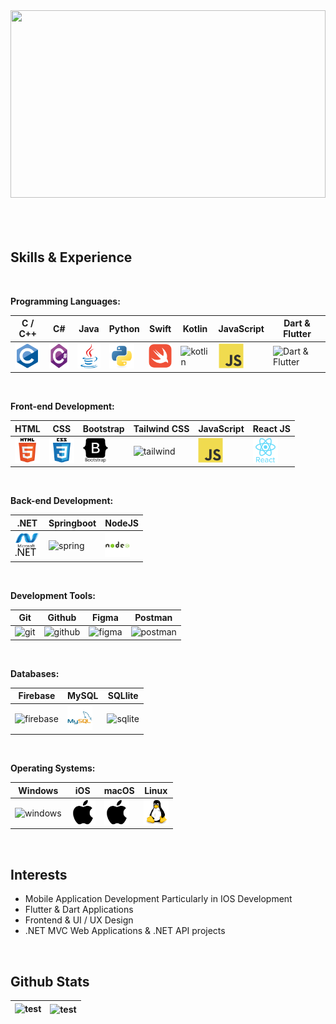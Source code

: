 
<img src="https://github.com/JordanBhar/JordanBhar/assets/48815489/5d8c1d7d-b415-4349-b1c9-cfdc4eb2baa5" width="100%" height="300px">

</br>
</br>
</br>
</br>

## Skills & Experience

</br>

**Programming Languages:**

| C / C++ | C# | Java | Python | Swift | Kotlin | JavaScript | Dart & Flutter |
|---|---|---|---|---|---|---|---|
| <img src="https://raw.githubusercontent.com/devicons/devicon/master/icons/c/c-original.svg" alt="c" width="40" height="40"/> | <img src="https://raw.githubusercontent.com/devicons/devicon/master/icons/csharp/csharp-original.svg" alt="csharp" width="40" height="40"/> | <img src="https://raw.githubusercontent.com/devicons/devicon/master/icons/java/java-original.svg" alt="java" width="40" height="40"/> | <img src="https://raw.githubusercontent.com/devicons/devicon/master/icons/python/python-original.svg" alt="python" width="40" height="40"/> | <img src="https://raw.githubusercontent.com/devicons/devicon/master/icons/swift/swift-original.svg" alt="swift" width="40" height="40"/> | <img src="https://www.vectorlogo.zone/logos/kotlinlang/kotlinlang-icon.svg" alt="kotlin" width="40" height="40"/> | <img src="https://raw.githubusercontent.com/devicons/devicon/master/icons/javascript/javascript-original.svg" alt="javascript" width="40" height="40"/> | ![Dart & Flutter](placeholder_image_link) |

</br>

**Front-end Development:**

| HTML | CSS | Bootstrap | Tailwind CSS | JavaScript | React JS |
|---|---|---|---|---|---|
| <img src="https://raw.githubusercontent.com/devicons/devicon/master/icons/html5/html5-original-wordmark.svg" alt="html5" width="40" height="40"/> | <img src="https://raw.githubusercontent.com/devicons/devicon/master/icons/css3/css3-original-wordmark.svg" alt="css3" width="40" height="40"/> | <img src="https://raw.githubusercontent.com/devicons/devicon/master/icons/bootstrap/bootstrap-plain-wordmark.svg" alt="bootstrap" width="40" height="40"/> | <img src="https://www.vectorlogo.zone/logos/tailwindcss/tailwindcss-icon.svg" alt="tailwind" width="40" height="40"/> | <img src="https://raw.githubusercontent.com/devicons/devicon/master/icons/javascript/javascript-original.svg" alt="javascript" width="40" height="40"/> | <img src="https://raw.githubusercontent.com/devicons/devicon/master/icons/react/react-original-wordmark.svg" alt="react" width="40" height="40"/> | 

</br>

**Back-end Development:**

| .NET | Springboot | NodeJS |
|---|---|---|
| <img src="https://raw.githubusercontent.com/devicons/devicon/master/icons/dot-net/dot-net-original-wordmark.svg" alt="dotnet" width="40" height="40"/> | <img src="https://www.vectorlogo.zone/logos/springio/springio-icon.svg" alt="spring" width="40" height="40"/> | <img src="https://raw.githubusercontent.com/devicons/devicon/master/icons/nodejs/nodejs-original-wordmark.svg" alt="nodejs" width="40" height="40"/> |

</br>

**Development Tools:**

| Git | Github | Figma | Postman |
|---|---|---|---|
| <img src="https://www.vectorlogo.zone/logos/git-scm/git-scm-icon.svg" alt="git" width="40" height="40"/> | <img src="https://icongr.am/devicon/github-original.svg?size=128&color=currentColor" alt="github" width="40" height="40"/> | <img src="https://www.vectorlogo.zone/logos/figma/figma-icon.svg" alt="figma" width="40" height="40"/> | <img src="https://www.vectorlogo.zone/logos/postman/postman-icon.svg" alt="postman" width="40" height="40"/> |

</br>

**Databases:**

| Firebase | MySQL | SQLlite |
|---|---|---|
| <img src="https://www.vectorlogo.zone/logos/firebase/firebase-icon.svg" alt="firebase" width="40" height="40"/> | <img src="https://raw.githubusercontent.com/devicons/devicon/master/icons/mysql/mysql-original-wordmark.svg" alt="mysql" width="40" height="40"/> | <img src="https://www.vectorlogo.zone/logos/sqlite/sqlite-icon.svg" alt="sqlite" width="40" height="40"/> |

</br>

**Operating Systems:**

| Windows | iOS | macOS | Linux |
|---|---|---|---|
| <img src="https://icongr.am/devicon/windows8-original.svg?size=128&color=currentColor" alt="windows" width="40" height="40"/> | <img src="https://raw.githubusercontent.com/devicons/devicon/master/icons/apple/apple-original.svg" alt="apple" width="40" height="40"/> | <img src="https://raw.githubusercontent.com/devicons/devicon/master/icons/apple/apple-original.svg" alt="apple" width="40" height="40"/> | <img src="https://raw.githubusercontent.com/devicons/devicon/master/icons/linux/linux-original.svg" alt="linux" width="40" height="40"/> |

</br>

## Interests

- Mobile Application Development Particularly in IOS Development
- Flutter & Dart Applications
- Frontend & UI / UX Design
- .NET MVC Web Applications & .NET API projects

</br> 

## Github Stats

| <img align="left" src="https://github-readme-stats.vercel.app/api/top-langs?username=JordanBhar&show_icons=true&locale=en&layout=compact" alt="test" /> | <img align="center" src="https://github-readme-stats.vercel.app/api?username=JordanBhar&show_icons=true&locale=en" alt="test" /> |
|---|---|


<!---
JordanBhar/JordanBhar is a ✨ special ✨ repository because its `README.md` (this file) appears on your GitHub profile.
You can click the Preview link to take a look at your changes.
--->

